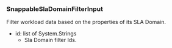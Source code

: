 ### SnappableSlaDomainFilterInput
Filter workload data based on the properties of its SLA Domain.

- id: list of System.Strings
  - Sla Domain filter Ids.
